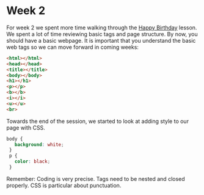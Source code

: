 # Week 2

For week 2 we spent more time walking through the [Happy Birthday](https://projects.raspberrypi.org/en/projects/happy-birthday) lesson.
We spent a lot of time reviewing basic tags and page structure.  By now, you should have a basic webpage.  It is important that you understand the basic web tags so we can move forward in coming weeks:
 ```html
 <html></html>
 <head></head>
 <title></title>
 <body></body>
 <h1></h1>
 <p></p>
 <b></b>
 <i></i>
 <u></u>
 <br>
 ```
Towards the end of the session, we started to look at adding style to our page with CSS.
 ```css
 body {
    background: white;
  }
  p {
    color: black;  
  }
 ```
 Remember:  Coding is very precise.  Tags need to be nested and closed properly.  CSS is particular about punctuation.